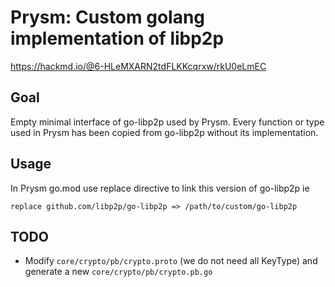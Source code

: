 # Prysm: Custom golang implementation of libp2p

https://hackmd.io/@6-HLeMXARN2tdFLKKcqrxw/rkU0eLmEC

## Goal

Empty minimal interface of go-libp2p used by Prysm. Every function or type used in Prysm has been copied from go-libp2p without its implementation.

## Usage

In Prysm go.mod use replace directive to link this version of go-libp2p ie

```
replace github.com/libp2p/go-libp2p => /path/to/custom/go-libp2p
```

## TODO

- Modify `core/crypto/pb/crypto.proto` (we do not need all KeyType) and generate a new `core/crypto/pb/crypto.pb.go`
